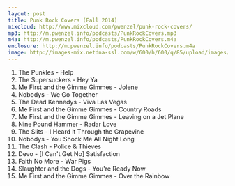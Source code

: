 ```yaml
---
layout: post
title: Punk Rock Covers (Fall 2014)
mixcloud: http://www.mixcloud.com/pwenzel/punk-rock-covers/
mp3: http://m.pwenzel.info/podcasts/PunkRockCovers.mp3
m4a: http://m.pwenzel.info/podcasts/PunkRockCovers.m4a
enclosure: http://m.pwenzel.info/podcasts/PunkRockCovers.m4a
image: http://images-mix.netdna-ssl.com/w/600/h/600/q/85/upload/images/extaudio/1af5d47b-2538-4184-8eb7-c359d0462245.jpg
---
```



1. The Punkles - Help
2. The Supersuckers - Hey Ya
3. Me First and the Gimme Gimmes - Jolene
4. Nobodys - We Go Together
5. The Dead Kennedys - Viva Las Vegas
6. Me First and the Gimme Gimmes - Country Roads
7. Me First and the Gimme Gimmes - Leaving on a Jet Plane
8. Nine Pound Hammer - Radar Love
9. The Slits - I Heard it Through the Grapevine
10. Nobodys - You Shock Me All Night Long
11. The Clash - Police & Thieves
12. Devo - [I Can't Get No] Satisfaction
13. Faith No More - War Pigs
14. Slaughter and the Dogs - You're Ready Now
15. Me First and the Gimme Gimmes - Over the Rainbow
